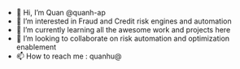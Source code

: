 - 👋 Hi, I’m Quan @quanh-ap
- 👀 I’m interested in Fraud and Credit risk engines and automation
- 🌱 I’m currently learning all the awesome work and projects here
- 💞️ I’m looking to collaborate on risk automation and optimization enablement
- 📫 How to reach me : quanhu@

<!---
quanh-ap/quanh-ap is a ✨ special ✨ repository because its `README.md` (this file) appears on your GitHub profile.
You can click the Preview link to take a look at your changes.
--->
